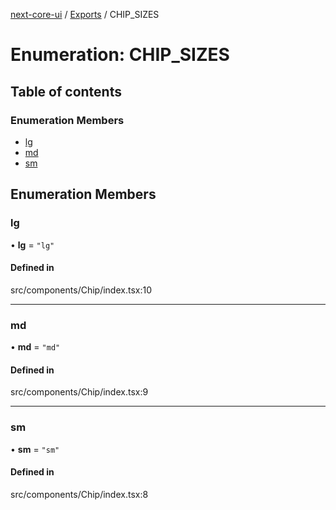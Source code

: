 [next-core-ui](../README.md) / [Exports](../modules.md) / CHIP\_SIZES

# Enumeration: CHIP\_SIZES

## Table of contents

### Enumeration Members

- [lg](CHIP_SIZES.md#lg)
- [md](CHIP_SIZES.md#md)
- [sm](CHIP_SIZES.md#sm)

## Enumeration Members

### lg

• **lg** = ``"lg"``

#### Defined in

src/components/Chip/index.tsx:10

___

### md

• **md** = ``"md"``

#### Defined in

src/components/Chip/index.tsx:9

___

### sm

• **sm** = ``"sm"``

#### Defined in

src/components/Chip/index.tsx:8
